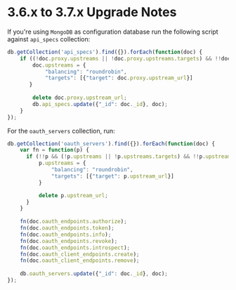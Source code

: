 # 3.6.x to 3.7.x Upgrade Notes

If you're using `MongoDB` as configuration database run the following script against `api_specs` collection:

```javascript
db.getCollection('api_specs').find({}).forEach(function(doc) {
    if ((!doc.proxy.upstreams || !doc.proxy.upstreams.targets) && !!doc.proxy.upstream_url) {
        doc.upstreams = {
            "balancing": "roundrobin",
            "targets": [{"target": doc.proxy.upstream_url}]
       }
        
        delete doc.proxy.upstream_url;
        db.api_specs.update({"_id": doc._id}, doc);
    }
});
```

For the `oauth_servers` collection, run:

```javascript
db.getCollection('oauth_servers').find({}).forEach(function(doc) {
    var fn = function(p) {
      if (!!p && (!p.upstreams || !p.upstreams.targets) && !!p.upstream_url) {
          p.upstreams = {
              "balancing": "roundrobin",
              "targets": [{"target": p.upstream_url}]
          }

          delete p.upstream_url;
      }
    }
    
    fn(doc.oauth_endpoints.authorize);
    fn(doc.oauth_endpoints.token);
    fn(doc.oauth_endpoints.info);
    fn(doc.oauth_endpoints.revoke);
    fn(doc.oauth_endpoints.introspect);
    fn(doc.oauth_client_endpoints.create);
    fn(doc.oauth_client_endpoints.remove);
    
    db.oauth_servers.update({"_id": doc._id}, doc);
});
```

